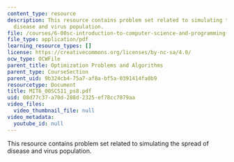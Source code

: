 ```yaml
---
content_type: resource
description: This resource contains problem set related to simulating the spread of
  disease and virus population.
file: /courses/6-00sc-introduction-to-computer-science-and-programming-spring-2011/08d77c37a70d288d2325ef78cc7079aa_MIT6_00SCS11_ps8.pdf
file_type: application/pdf
learning_resource_types: []
license: https://creativecommons.org/licenses/by-nc-sa/4.0/
ocw_type: OCWFile
parent_title: Optimization Problems and Algorithms
parent_type: CourseSection
parent_uid: 9b324cb4-75a7-af8a-bf5a-0391414fa0b9
resourcetype: Document
title: MIT6_00SCS11_ps8.pdf
uid: 08d77c37-a70d-288d-2325-ef78cc7079aa
video_files:
  video_thumbnail_file: null
video_metadata:
  youtube_id: null
---
```

This resource contains problem set related to simulating the spread of disease and virus population.